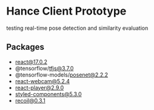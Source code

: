 # Hance Client Prototype

testing real-time pose detection and similarity evaluation

## Packages

-   react@17.0.2
-   @tensorflow/tfjs@3.7.0
-   @tensorflow-models/posenet@2.2.2
-   react-webcam@5.2.4
-   react-player@2.9.0
-   styled-components@5.3.0
-   recoil@0.3.1
